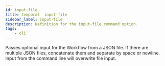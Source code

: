 ```yaml
---
id: input-file
title: temporal  input-file
sidebar_label: input-file
description: Definition for the input-file command option.
tags:
	- cli
---
```


Passes optional input for the Workflow from a JSON file.
If there are multiple JSON files, concatenate them and separate by space or newline.
Input from the command line will overwrite file input.
